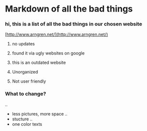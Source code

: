 # Markdown of all the bad things 

### hi, this is a list of all the bad things in our chosen website 


[http://www.arngren.net/](http://www.arngren.net/) 

1. no updates

2. found it via ugly websites on google 

3. this is an outdated website

4. Unorganized

5. Not user friendly 


### What to change?
..
* less pictures, more space
..
* stucture
..
* one color texts 
  
  
  










